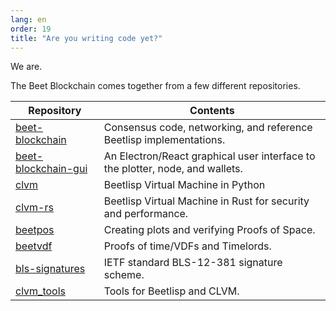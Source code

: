 ```yaml
---
lang: en
order: 19
title: "Are you writing code yet?"
---
```


We are.

The Beet Blockchain comes together from a few different repositories.

| Repository                                                                 | Contents                                                                      |
|----------------------------------------------------------------------------|-------------------------------------------------------------------------------|
| [beet-blockchain](https://github.com/Beet-Network/beet-blockchain)         | Consensus code, networking, and reference Beetlisp implementations.           |
| [beet-blockchain-gui](https://github.com/Beet-Network/beet-blockchain-gui) | An Electron/React graphical user interface to the plotter, node, and wallets. |
| [clvm](https://github.com/Beet-Network/clvm)                               | Beetlisp Virtual Machine in Python                                            |
| [clvm-rs](https://github.com/Beet-Network/clvm_rs)                         | Beetlisp Virtual Machine in Rust for security and performance.                |
| [beetpos](https://github.com/Beet-Network/beetpos)                         | Creating plots and verifying Proofs of Space.                                 |
| [beetvdf](https://github.com/Beet-Network/beetvdf)                         | Proofs of time/VDFs and Timelords.                                            |
| [bls-signatures](https://github.com/Beet-Network/bls-signatures)           | IETF standard BLS-12-381 signature scheme.                                    |
| [clvm_tools](https://github.com/Beet-Network/clvm_tools)                   | Tools for Beetlisp and CLVM.                                                  |
